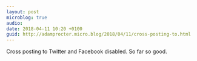 ```yaml
---
layout: post
microblog: true
audio: 
date: 2018-04-11 10:20 +0100
guid: http://adamprocter.micro.blog/2018/04/11/cross-posting-to.html
---
```

Cross posting to Twitter and Facebook disabled. So far so good. 
